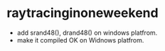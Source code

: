 # raytracinginoneweekend

- add srand48(), drand48() on windows platfrom.
- make it compiled OK on Widnows platfrom.

